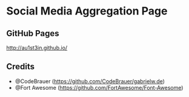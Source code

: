Social Media Aggregation Page
=============================

## GitHub Pages
http://au1st3in.github.io/

## Credits
* @CodeBrauer (https://github.com/CodeBrauer/gabrielw.de)
* @Fort Awesome (https://github.com/FortAwesome/Font-Awesome)
